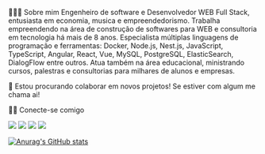 👨🏻‍💻 Sobre mim
Engenheiro de software e Desenvolvedor WEB Full Stack, entusiasta em economia, musica e empreendedorismo. Trabalha empreendendo na área de construção de softwares para WEB e consultoria em tecnologia há mais de 8 anos. Especialista múltiplas linguagens de programação e ferramentas: Docker, Node.js, Nest.js, JavaScript, TypeScript, Angular, React, Vue, MySQL, PostgreSQL, ElasticSearch, DialogFlow entre outros. Atua também na área educacional, ministrando cursos, palestras e consultorias para milhares de alunos e empresas.


💼   Estou procurando colaborar em novos projetos! Se estiver com algum me chama ai! 


🤝🏻 Conecte-se comigo
<div>
  <a href="https://about.me/matheusteodoro01" target="_blank"><img src="https://img.shields.io/badge/-Sobre-blue" target="_blank"></a>
<a href="https://instagram.com/matheusteodoro__" target="_blank"><img src="https://img.shields.io/badge/-Instagram-%23E4405F?style=for-the-badge&logo=instagram&logoColor=white" target="_blank"></a>
<a href = "mailto:matheusteodoro01@hotmail.com"><img src="https://img.shields.io/badge/Gmail-D14836?style=for-the-badge&logo=gmail&logoColor=white" target="_blank"></a>
<a href="https://www.linkedin.com/in/matheus-teodoro-7bb92818a/" target="_blank"><img src="https://img.shields.io/badge/-LinkedIn-%230077B5?style=for-the-badge&logo=linkedin&logoColor=white" target="_blank"></a>   
</div>

[![Anurag's GitHub stats](https://github-readme-stats.vercel.app/api?username=matheusteodoro01)](https://github.com/anuraghazra/github-readme-stats)
